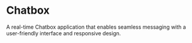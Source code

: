 # Chatbox
A real-time Chatbox application that enables seamless messaging with a user-friendly interface and responsive design.
